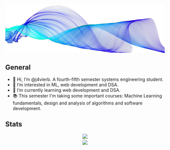 ![background](./imgs/background.jpg)

## General

- 👋 Hi, I’m @j4vierb. A fourth-fifth semester systems engineering student.
- 👀 I’m interested in ML, web development and DSA.
- 🌱 I’m currently learning web development and DSA.
- 📚 This semester I'm taking some important courses: Machine Learning fundamentals, design and analysis of algorithms and software development.

## Stats

<div align='center'>
  <img src="https://github-readme-stats.vercel.app/api?username=j4vierb&count_private=true&show_icons=true&hide_border=true&hide=stars&show_icons=true" /> <br/>
  <img src="https://github-readme-stats.vercel.app/api/top-langs/?username=j4vierb&layout=compact&hide=batchfile,html,css&hide_border=true" />
</div>
